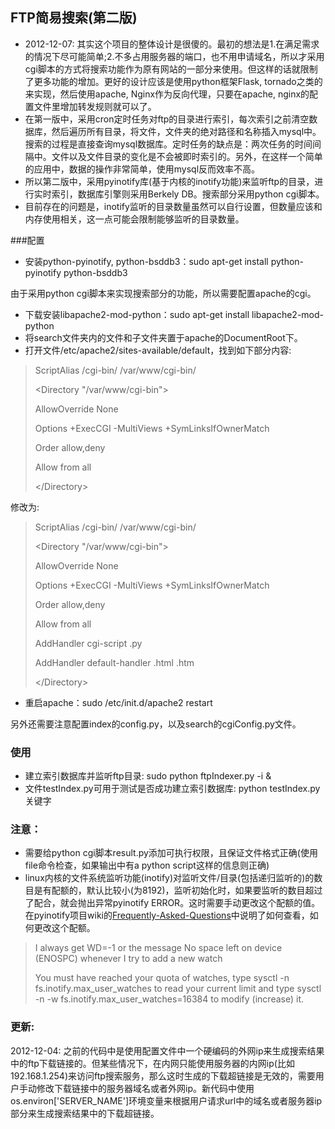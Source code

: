 ## FTP简易搜索(第二版)
* 2012-12-07: 其实这个项目的整体设计是很傻的。最初的想法是1.在满足需求的情况下尽可能简单;2.不多占用服务器的端口，也不用申请域名，所以才采用cgi脚本的方式将搜索功能作为原有网站的一部分来使用。但这样的话就限制了更多功能的增加。更好的设计应该是使用python框架Flask, tornado之类的来实现，然后使用apache, Nginx作为反向代理，只要在apache, nginx的配置文件里增加转发规则就可以了。
* 在第一版中，采用cron定时任务对ftp的目录进行索引，每次索引之前清空数据库，然后遍历所有目录，将文件，文件夹的绝对路径和名称插入mysql中。搜索的过程是直接查询mysql数据库。定时任务的缺点是：两次任务的时间间隔中。文件以及文件目录的变化是不会被即时索引的。另外，在这样一个简单的应用中，数据的操作非常简单，使用mysql反而效率不高。
* 所以第二版中，采用pyinotify库(基于内核的inotify功能)来监听ftp的目录，进行实时索引，数据库引擎则采用Berkely DB。搜索部分采用python cgi脚本。
* 目前存在的问题是，inotify监听的目录数量虽然可以自行设置，但数量应该和内存使用相关，这一点可能会限制能够监听的目录数量。

###配置

* 安装python-pyinotify, python-bsddb3：sudo apt-get install python-pyinotify python-bsddb3

由于采用python cgi脚本来实现搜索部分的功能，所以需要配置apache的cgi。

* 下载安装libapache2-mod-python：sudo apt-get install libapache2-mod-python
* 将search文件夹内的文件和子文件夹置于apache的DocumentRoot下。
* 打开文件/etc/apache2/sites-available/default，找到如下部分内容:

> ScriptAlias /cgi-bin/ /var/www/cgi-bin/
>
> \<Directory "/var/www/cgi-bin"\>
>
>    AllowOverride None
>
>    Options +ExecCGI -MultiViews +SymLinksIfOwnerMatch
>
>    Order allow,deny
>
>    Allow from all
>
> \</Directory\>

修改为:


> ScriptAlias /cgi-bin/ /var/www/cgi-bin/
>
> \<Directory "/var/www/cgi-bin"\>
>
>    AllowOverride None
>
>    Options +ExecCGI -MultiViews +SymLinksIfOwnerMatch
>
>    Order allow,deny
>
>    Allow from all
>
>    AddHandler cgi-script .py
>
>    AddHandler default-handler .html .htm
>
> \</Directory\>

* 重启apache：sudo /etc/init.d/apache2 restart

另外还需要注意配置index的config.py，以及search的cgiConfig.py文件。

### 使用

* 建立索引数据库并监听ftp目录: sudo python ftpIndexer.py -i &
* 文件testIndex.py可用于测试是否成功建立索引数据库: python testIndex.py 关键字

### 注意：
* 需要给python cgi脚本result.py添加可执行权限，且保证文件格式正确(使用file命令检查，如果输出中有a python script这样的信息则正确)
* linux内核的文件系统监听功能(inotify)对监听文件/目录(包括递归监听的)的数目是有配额的，默认比较小(为8192)，监听初始化时，如果要监听的数目超过了配合，就会抛出异常pyinotify ERROR。这时需要手动更改这个配额的值。在pyinotify项目wiki的[Frequently-Asked-Questions](https://github.com/seb-m/pyinotify/wiki/Frequently-Asked-Questions)中说明了如何查看，如何更改这个配额。


>I always get WD=-1 or the message No space left on device (ENOSPC) whenever I try to add a new watch
>
>You must have reached your quota of watches, type sysctl -n fs.inotify.max_user_watches to read your current limit and type sysctl -n -w fs.inotify.max_user_watches=16384 to modify (increase) it.

### 更新:

2012-12-04: 之前的代码中是使用配置文件中一个硬编码的外网ip来生成搜索结果中的ftp下载链接的。但某些情况下，在内网只能使用服务器的内网ip(比如192.168.1.254)来访问ftp搜索服务，那么这时生成的下载超链接是无效的，需要用户手动修改下载链接中的服务器域名或者外网ip。新代码中使用os.environ['SERVER_NAME']环境变量来根据用户请求url中的域名或者服务器ip部分来生成搜索结果中的下载超链接。

